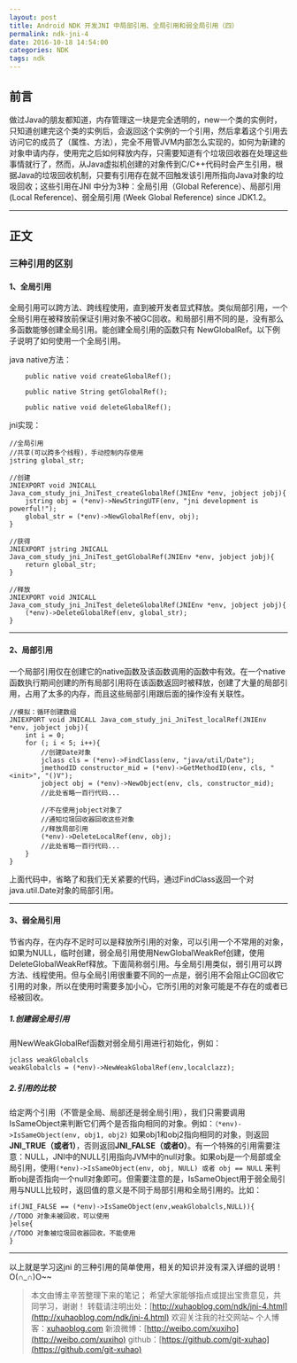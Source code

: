```yaml
---
layout: post
title: Android NDK 开发JNI 中局部引用、全局引用和弱全局引用（四）
permalink: ndk-jni-4
date: 2016-10-18 14:54:00
categories: NDK
tags: ndk
---
```


## 前言

做过Java的朋友都知道，内存管理这一块是完全透明的，new一个类的实例时，只知道创建完这个类的实例后，会返回这个实例的一个引用，然后拿着这个引用去访问它的成员了（属性、方法），完全不用管JVM内部怎么实现的，如何为新建的对象申请内存，使用完之后如何释放内存，只需要知道有个垃圾回收器在处理这些事情就行了，然而，从Java虚拟机创建的对象传到C/C++代码时会产生引用，根据Java的垃圾回收机制，只要有引用存在就不回触发该引用所指向Java对象的垃圾回收；这些引用在JNI 中分为3种：全局引用（Global Reference）、局部引用 (Local Reference)、弱全局引用 (Week Global Reference) since JDK1.2。

---


## 正文

### **三种引用的区别**

#### **1、全局引用**
全局引用可以跨方法、跨线程使用，直到被开发者显式释放。类似局部引用，一个全局引用在被释放前保证引用对象不被GC回收。和局部引用不同的是，没有那么多函数能够创建全局引用。能创建全局引用的函数只有 NewGlobalRef。以下例子说明了如何使用一个全局引用。

java native方法：

```
	public native void createGlobalRef();
	
	public native String getGlobalRef();
	
	public native void deleteGlobalRef();
```
<!-- more -->
jni实现：
```
//全局引用
//共享(可以跨多个线程)，手动控制内存使用
jstring global_str;

//创建
JNIEXPORT void JNICALL Java_com_study_jni_JniTest_createGlobalRef(JNIEnv *env, jobject jobj){
	jstring obj = (*env)->NewStringUTF(env, "jni development is powerful!");
	global_str = (*env)->NewGlobalRef(env, obj);
}

//获得
JNIEXPORT jstring JNICALL Java_com_study_jni_JniTest_getGlobalRef(JNIEnv *env, jobject jobj){
	return global_str;
}

//释放
JNIEXPORT void JNICALL Java_com_study_jni_JniTest_deleteGlobalRef(JNIEnv *env, jobject jobj){
	(*env)->DeleteGlobalRef(env, global_str);
}
```

---
#### **2、局部引用**
一个局部引用仅在创建它的native函数及该函数调用的函数中有效。在一个native函数执行期间创建的所有局部引用将在该函数返回时被释放，创建了大量的局部引用，占用了太多的内存，而且这些局部引用跟后面的操作没有关联性。

```
//模拟：循环创建数组
JNIEXPORT void JNICALL Java_com_study_jni_JniTest_localRef(JNIEnv *env, jobject jobj){
	int i = 0;
	for (; i < 5; i++){
		//创建Date对象
		jclass cls = (*env)->FindClass(env, "java/util/Date");
		jmethodID constructor_mid = (*env)->GetMethodID(env, cls, "<init>", "()V");
		jobject obj = (*env)->NewObject(env, cls, constructor_mid);
		//此处省略一百行代码...

		//不在使用jobject对象了
		//通知垃圾回收器回收这些对象
		//释放局部引用
		(*env)->DeleteLocalRef(env, obj);
		//此处省略一百行代码...
	}
}
```
上面代码中，省略了和我们无关紧要的代码，通过FindClass返回一个对java.util.Date对象的局部引用。

---
#### **3、弱全局引用**
节省内存，在内存不足时可以是释放所引用的对象，可以引用一个不常用的对象，如果为NULL，临时创建，弱全局引用使用NewGlobalWeakRef创建，使用DeleteGlobalWeakRef释放。下面简称弱引用。与全局引用类似，弱引用可以跨方法、线程使用。但与全局引用很重要不同的一点是，弱引用不会阻止GC回收它引用的对象，所以在使用时需要多加小心，它所引用的对象可能是不存在的或者已经被回收。

##### **1.创建弱全局引用**
用NewWeakGlobalRef函数对弱全局引用进行初始化，例如：

```
jclass weakGlobalcls
weakGlobalcls = (*env)->NewWeakGlobalRef(env,localclazz);
```

##### **2.引用的比较**
给定两个引用（不管是全局、局部还是弱全局引用），我们只需要调用IsSameObject来判断它们两个是否指向相同的对象。例如：`（*env)->IsSameObject(env, obj1, obj2)`
如果obj1和obj2指向相同的对象，则返回**JNI_TRUE（或者1）**，否则返回**JNI_FALSE（或者0）**。有一个特殊的引用需要注意：NULL，JNI中的NULL引用指向JVM中的null对象。如果obj是一个局部或全局引用，使用`(*env)->IsSameObject(env, obj, NULL) 或者 obj == NULL` 来判断obj是否指向一个null对象即可。但需要注意的是，IsSameObject用于弱全局引用与NULL比较时，返回值的意义是不同于局部引用和全局引用的。比如：


```
if(JNI_FALSE == (*env)->IsSameObject(env,weakGlobalcls,NULL)){
//TODO 对象未被回收，可以使用
}else{
//TODO 对象被垃圾回收器回收，不能使用
}
```
---
以上就是学习这jni 的三种引用的简单使用，相关的知识并没有深入详细的说明！O(∩_∩)O~~


> 本文由博主辛苦整理下来的笔记； 
> 希望大家能够指点或提出宝贵意见，共同学习，谢谢！ 
> 转载请注明出处：[http://xuhaoblog.com/ndk/jni-4.html](http://xuhaoblog.com/ndk/jni-4.html)
> 欢迎关注我的社交网站~
> 个人博客：[xuhaoblog.com](http://xuhaoblog.com)
> 新浪微博：[http://weibo.com/xuxiho](http://weibo.com/xuxiho)
> github：[https://github.com/git-xuhao](https://github.com/git-xuhao)
